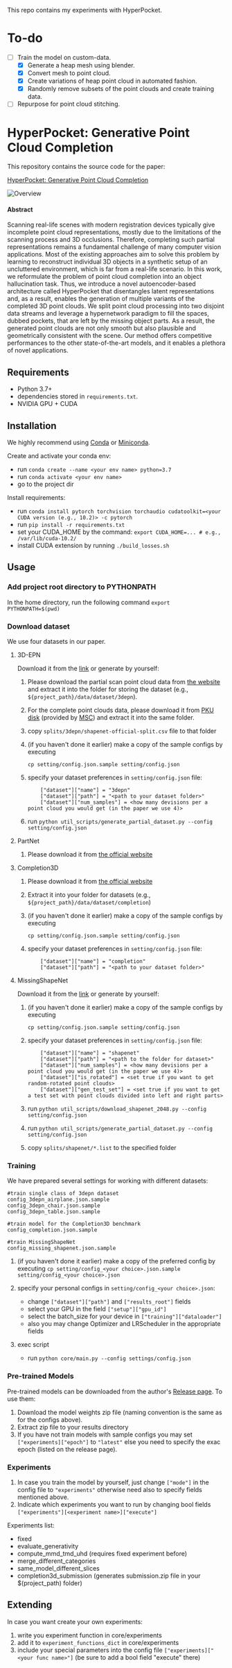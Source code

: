 This repo contains my experiments with HyperPocket.

# To-do
- [ ] Train the model on custom-data.
     - [x] Generate a heap mesh using blender.
     - [x] Convert mesh to point cloud.
     - [x] Create variations of heap point cloud in automated fashion.
     - [x] Randomly remove subsets of the point clouds and create training data.
- [ ] Repurpose for point cloud stitching. 

# HyperPocket: Generative Point Cloud Completion
This repository contains the source code for the paper:

[HyperPocket: Generative Point Cloud Completion](https://arxiv.org/abs/2102.05973)

![Overview](images/hyperpocket_arch.png)

#### Abstract
Scanning real-life scenes with modern registration devices typically give incomplete point cloud representations, 
mostly due to the limitations of the scanning process and 3D occlusions. Therefore, completing such partial 
representations remains a fundamental challenge of many computer vision applications. 
Most of the existing approaches aim to solve this problem by learning to reconstruct individual 3D objects in a 
synthetic setup of an uncluttered environment, which is far from a real-life scenario. In this work, we reformulate 
the problem of point cloud completion into an object hallucination task. 
Thus, we introduce a novel autoencoder-based architecture called HyperPocket that disentangles latent representations 
and, as a result, enables the generation of multiple variants of the completed 3D point clouds. We split point cloud 
processing into two disjoint data streams and leverage a hypernetwork paradigm to fill the spaces, dubbed pockets, 
that are left by the missing object parts. As a result, the generated point clouds are not only smooth but also 
plausible and geometrically consistent with the scene. Our method offers competitive performances to the other 
state-of-the-art models, and it enables a plethora of novel applications.


## Requirements
- Python 3.7+
- dependencies stored in `requirements.txt`.
- NVIDIA GPU + CUDA

## Installation
We highly recommend using [Conda](https://docs.conda.io/en/latest) or 
[Miniconda](https://docs.conda.io/en/latest/miniconda.html).

Create and activate your conda env:
- run `conda create --name <your env name> python=3.7`
- run `conda activate <your env name>`
- go to the project dir

Install requirements:
- run `conda install pytorch torchvision torchaudio cudatoolkit=<your CUDA version (e.g., 10.2)> -c pytorch`
- run `pip install -r requirements.txt`
- set your CUDA_HOME by the command: `export CUDA_HOME=... # e.g., /var/lib/cuda-10.2/`
- install CUDA extension by running `./build_losses.sh` 


## Usage
### Add project root directory to PYTHONPATH
In the home directory, run the following command
```export PYTHONPATH=$(pwd)```

### Download dataset
We use four datasets in our paper.

1. 3D-EPN
     
     Download it from the [link](https://ujchmura-my.sharepoint.com/:u:/g/personal/przemyslaw_spurek_uj_edu_pl/ESrI4SBeef5MrpxNz3PhUa4BdSw-CQazfPHAPvHDJUzVQw?e=r7w4dc) or generate by yourself:
     1) Please download the partial scan point cloud data from [the website](http://kaldir.vc.in.tum.de/adai/CNNComplete/shapenet_dim32_sdf_pc.zip) 
     and extract it into the folder for storing the dataset (e.g., `${project_path}/data/dataset/3depn`). 
     2) For the complete point clouds data, please download it from [PKU disk](https://disk.pku.edu.cn:443/link/9A3E1AC9FBA4DEBD705F028650CBE8C7) 
     (provided by [MSC](https://github.com/ChrisWu1997/Multimodal-Shape-Completion)) and extract it into the same folder.
     3) copy `splits/3depn/shapenet-official-split.csv` file to that folder
     4) (if you haven't done it earlier) make a copy of the sample configs by executing 
        
        `cp setting/config.json.sample setting/config.json`
     5) specify your dataset preferences in `setting/config.json` file:
        ```
            ["dataset"]["name"] = "3depn" 
            ["dataset"]["path"] = "<path to your dataset folder>"
            ["dataset"]["num_samples"] = <how many devisions per a point cloud you would get (in the paper we use 4)>
        ```
     6) run `python util_scripts/generate_partial_dataset.py --config setting/config.json`

2. PartNet
    
    1) Please download it from [the official website](https://www.shapenet.org/download/parts) 
    
3. Completion3D
    1) Please download it from [the official website](http://download.cs.stanford.edu/downloads/completion3d/dataset2019.zip)
    2) Extract it into your folder for datasets (e.g., `${project_path}/data/dataset/completion`)
    3) (if you haven't done it earlier) make a copy of the sample configs by executing 
        
        `cp setting/config.json.sample setting/config.json`
    4) specify your dataset preferences in `setting/config.json` file:
        ```
            ["dataset"]["name"] = "completion" 
            ["dataset"]["path"] = "<path to your dataset folder>"
        ```
    
4. MissingShapeNet
   
    Download it from the [link](https://ujchmura-my.sharepoint.com/:u:/g/personal/przemyslaw_spurek_uj_edu_pl/EfNG1CNZwDhDnCJlblwf7r0BvbIRcbhSw5XqR98wXmiWPg?e=fpao42) or generate by yourself:
    1) (if you haven't done it earlier) make a copy of the sample configs by executing 
        
        `cp setting/config.json.sample setting/config.json`
    2) specify your dataset preferences in `setting/config.json` file:
        ```
            ["dataset"]["name"] = "shapenet" 
            ["dataset"]["path"] = "<path to the folder for dataset>"
            ["dataset"]["num_samples"] = <how many devisions per a point cloud you would get (in the paper we use 4)>
            ["dataset"]["is_rotated"] = <set true if you want to get random-rotated point clouds>
            ["dataset"]["gen_test_set"] = <set true if you want to get a test set with point clouds divided into left and right parts>
        ```
    3) run `python util_scripts/download_shapenet_2048.py --config setting/config.json`
    4) run `python util_scripts/generate_partial_dataset.py --config setting/config.json`
    5) copy `splits/shapenet/*.list` to the specified folder
    
### Training
We have prepared several settings for working with different datasets:
```
#train single class of 3depn dataset
config_3depn_airplane.json.sample
config_3depn_chair.json.sample
config_3depn_table.json.sample
    
#train model for the Completion3D benchmark
config_completion.json.sample

#train MissingShapeNet
config_missing_shapenet.json.sample
```

1) (if you haven't done it earlier) make a copy of the preferred config by executing 
    `cp setting/config_<your choice>.json.sample setting/config_<your choice>.json`

2) specify your personal configs in `setting/config_<your choice>.json`:
    - change `["dataset"]["path"]` and `["results_root"]` fields 
    - select your GPU in the field `["setup"]["gpu_id"]`
    - select the batch_size for your device in `["training"]["dataloader"]`
    - also you may change Optimizer and LRScheduler in the appropriate fields
    
3) exec script
    - run `python core/main.py --config settings/config.json`

### Pre-trained Models
Pre-trained models can be downloaded from the author's [Release page](https://github.com/gmum/3d-point-clouds-autocomplete/releases). 
To use them:
    
1) Download the model weights zip file (naming convention is the same as for the configs above).
2) Extract zip file to your results directory
3) If you have not train models with sample configs you may set `["experiments]["epoch"]` to `"latest"` 
   else you need to specify the exac epoch (listed on the release page).
    
    
### Experiments

1) In case you train the model by yourself, just change `["mode"]` in the config file to `"experiments"`
otherwise need also to specify fields mentioned above.
2) Indicate which experiments you want to run by changing bool fields 
`["experiments"][<experiment name>]["execute"]`

Experiments list:
- fixed
- evaluate_generativity
- compute_mmd_tmd_uhd (requires fixed experiment before)
- merge_different_categories
- same_model_different_slices
- completion3d_submission (generates submission.zip file in your $(project_path) folder)


## Extending
In case you want create your own experiments: 
1) write you experiment function in core/experiments
2) add it to `experiment_functions_dict` in core/experiments
3) include your special parameters into the config file `["experiments]["<your func name>"]` (be sure to add a bool field "execute" there)  
